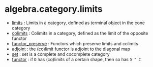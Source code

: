 algebra.category.limits
=======================

* [limits](limits.hlean) : Limits in a category, defined as terminal object in the cone category
* [colimits](colimits.hlean) : Colimits in a category, defined as the limit of the opposite functor
* [functor_preserve](functor_preserve.hlean) : Functors which preserve limits and colimits
* [adjoint](adjoint.hlean) : the (co)limit functor is adjoint to the diagonal map
* [set](set.hlean) : set is a complete and cocomplete category
* [functor](functor.hlean) : if `D` has (co)limits of a certain shape, then so has `D ^ C`
